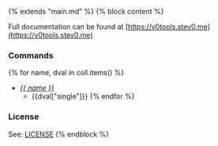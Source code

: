 {% extends "main.md" %}
{% block content %}

Full documentation can be found at [https://v0tools.stev0.me](https://v0tools.stev0.me)

### Commands
{% for name, dval in coll.items() %}
* *[{{ name }}]({{dval["url"]}})*
    * {{dval["single"]}}
{% endfor %}

### License
See: [LICENSE](./LICENSE)
{% endblock %}
